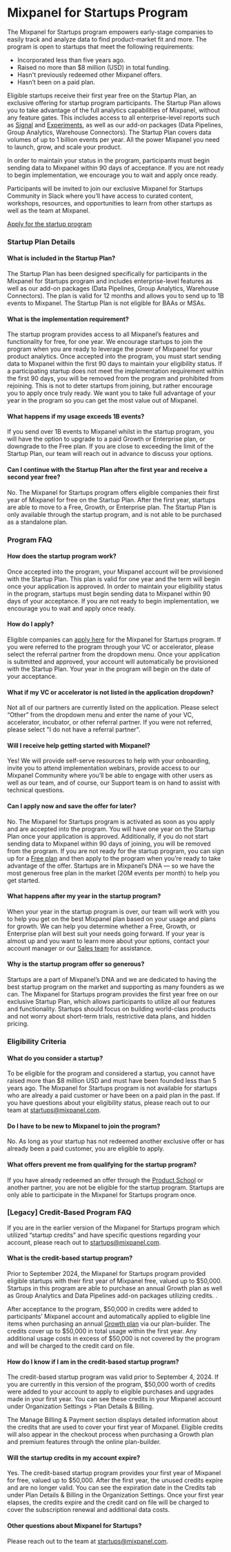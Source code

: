 # Mixpanel for Startups Program

The Mixpanel for Startups program empowers early-stage companies to easily track and analyze data to find product-market fit and more. The program is open to startups that meet the following requirements:

- Incorporated less than five years ago.
- Raised no more than $8 million (USD) in total funding.
- Hasn't previously redeemed other Mixpanel offers.
- Hasn’t been on a paid plan. 

Eligible startups receive their first year free on the Startup Plan, an exclusive offering for startup program participants. The Startup Plan allows you to take advantage of the full analytics capabilities of Mixpanel, without any feature gates. This includes access to all enterprise-level reports such as [Signal](https://docs.mixpanel.com/docs/reports/apps/signal) and [Experiments](https://docs.mixpanel.com/docs/reports/apps/experiments), as well as our add-on packages (Data Pipelines, Group Analytics, Warehouse Connectors). The Startup Plan covers data volumes of up to 1 billion events per year. All the power Mixpanel you need to launch, grow, and scale your product.

In order to maintain your status in the program, participants must begin sending data to Mixpanel within 90 days of acceptance. If you are not ready to begin implementation, we encourage you to wait and apply once ready.

Participants will be invited to join our exclusive Mixpanel for Startups Community in Slack where you’ll have access to curated content, workshops, resources, and opportunities to learn from other startups as well as the team at Mixpanel.

[Apply for the startup program](https://mixpanel.com/startups-apply/)

### Startup Plan Details
#### What is included in the Startup Plan?
The Startup Plan has been designed specifically for participants in the Mixpanel for Startups program and includes enterprise-level features as well as our add-on packages (Data Pipelines, Group Analytics, Warehouse Connectors). The plan is valid for 12 months and allows you to send up to 1B events to Mixpanel. 
The Startup Plan is not eligible for BAAs or MSAs. 

#### What is the implementation requirement?
The startup program provides access to all Mixpanel’s features and functionality for free, for one year. We encourage startups to join the program when you are ready to leverage the power of Mixpanel for your product analytics. Once accepted into the program, you must start sending data to Mixpanel within the first 90 days to maintain your eligibility status. If a participating startup does not meet the implementation requirement within the first 90 days, you will be removed from the program and prohibited from rejoining. This is not to deter startups from joining, but rather encourage you to apply once truly ready. We want you to take full advantage of your year in the program so you can get the most value out of Mixpanel. 

#### What happens if my usage exceeds 1B events?
If you send over 1B events to Mixpanel whilst in the startup program, you will have the option to upgrade to a paid Growth or Enterprise plan, or downgrade to the Free plan. If you are close to exceeding the limit of the Startup Plan, our team will reach out in advance to discuss your options. 

#### Can I continue with the Startup Plan after the first year and receive a second year free?
No. The Mixpanel for Startups program offers eligible companies their first year of Mixpanel for free on the Startup Plan. After the first year, startups are able to move to a Free, Growth, or Enterprise plan. The Startup Plan is only available through the startup program, and is not able to be purchased as a standalone plan. 

### Program FAQ
#### How does the startup program work?
Once accepted into the program, your Mixpanel account will be provisioned with the Startup Plan. This plan is valid for one year and the term will begin once your application is approved. In order to maintain your eligibility status in the program, startups must begin sending data to Mixpanel within 90 days of your acceptance. If you are not ready to begin implementation, we encourage you to wait and apply once ready. 

#### How do I apply?
Eligible companies can [apply here](https://mixpanel.com/startups-apply/) for the Mixpanel for Startups program. If you were referred to the program through your VC or accelerator, please select the referral partner from the dropdown menu. Once your application is submitted and approved, your account will automatically be provisioned with the Startup Plan. Your year in the program will begin on the date of your acceptance. 

#### What if my VC or accelerator is not listed in the application dropdown?
Not all of our partners are currently listed on the application. Please select “Other” from the dropdown menu and enter the name of your VC, accelerator, incubator, or other referral partner. If you were not referred, please select "I do not have a referral partner". 

#### Will I receive help getting started with Mixpanel?
Yes! We will provide self-serve resources to help with your onboarding, invite you to attend implementation webinars, provide access to our Mixpanel Community where you’ll be able to engage with other users as well as our team, and of course, our Support team is on hand to assist with technical questions. 

#### Can I apply now and save the offer for later?
No. The Mixpanel for Startups program is activated as soon as you apply and are accepted into the program. You will have one year on the Startup Plan once your application is approved. Additionally, if you do not start sending data to Mixpanel within 90 days of joining, you will be removed from the program. If you are not ready for the startup program, you can sign up for a [Free plan](https://mixpanel.com/pricing/) and then apply to the program when you’re ready to take advantage of the offer. Startups are in Mixpanel’s DNA — so we have the most generous free plan in the market (20M events per month) to help you get started.

#### What happens after my year in the startup program?
When your year in the startup program is over, our team will work with you to help you get on the best Mixpanel plan based on your usage and plans for growth. We can help you determine whether a Free, Growth, or Enterprise plan will best suit your needs going forward. If your year is almost up and you want to learn more about your options, contact your account manager or our [Sales team](https://mixpanel.com/contact-us/sales/) for assistance.

#### Why is the startup program offer so generous?
Startups are a part of Mixpanel’s DNA and we are dedicated to having the best startup program on the market and supporting as many founders as we can. The Mixpanel for Startups program provides the first year free on our exclusive Startup Plan, which allows participants to utilize all our features and functionality. Startups should focus on building world-class products and not worry about short-term trials, restrictive data plans, and hidden pricing.

### Eligibility Criteria
#### What do you consider a startup?
To be eligible for the program and considered a startup, you cannot have raised more than $8 million USD and must have been founded less than 5 years ago. The Mixpanel for Startups program is not available for startups who are already a paid customer or have been on a paid plan in the past. If you have questions about your eligibility status, please reach out to our team at [startups@mixpanel.com](mailto:startups@mixpanel.com).

#### Do I have to be new to Mixpanel to join the program?
No. As long as your startup has not redeemed another exclusive offer or has already been a paid customer, you are eligible to apply.

#### What offers prevent me from qualifying for the startup program?
If you have already redeemed an offer through the [Product School](https://productschool.teachable.com/p/productanalytics) or another partner, you are not be eligible for the startup program. Startups are only able to participate in the Mixpanel for Startups program once. 

### [Legacy] Credit-Based Program FAQ

If you are in the earlier version of the Mixpanel for Startups program which utilized “startup credits” and have specific questions regarding your account, please reach out to [startups@mixpanel.com](mailto:startups@mixpanel.com). 

#### What is the credit-based startup program?
Prior to September 2024, the Mixpanel for Startups program provided eligible startups with their first year of Mixpanel free, valued up to $50,000. Startups in this program are able to purchase an annual Growth plan as well as Group Analytics and Data Pipelines add-on packages utilizing credits. . 

After acceptance to the program, $50,000 in credits were added to participants’ Mixpanel account and automatically applied to eligible line items when purchasing an annual [Growth plan](https://mixpanel.com/pricing/#edit-plan) via our plan-builder. The credits cover up to $50,000 in total usage within the first year. Any additional usage costs in excess of $50,000 is not covered by the program and will be charged to the credit card on file.

#### How do I know if I am in the credit-based startup program?
The credit-based startup program was valid prior to September 4, 2024. If you are currently in this version of the program, $50,000 worth of credits were added to your account to apply to eligible purchases and upgrades made in your first year. You can see these credits in your Mixpanel account under Organization Settings > Plan Details & Billing.

The Manage Billing & Payment section displays detailed information about the credits that are used to cover your first year of Mixpanel. Eligible credits will also appear in the checkout process when purchasing a Growth plan and premium features through the online plan-builder.

#### Will the startup credits in my account expire?
Yes. The credit-based startup program provides your first year of Mixpanel for free, valued up to $50,000. After the first year, the unused credits expire and are no longer valid. You can see the expiration date in the Credits tab under Plan Details & Billing in the Organization Settings. Once your first year elapses, the credits expire and the credit card on file will be charged to cover the subscription renewal and additional data costs. 

#### Other questions about Mixpanel for Startups?
Please reach out to the team at [startups@mixpanel.com](mailto:startups@mixpanel.com).


